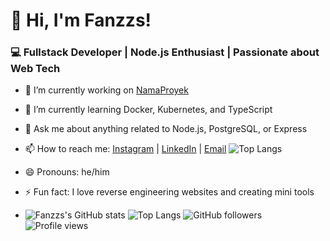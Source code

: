 # 👋 Hi, I'm Fanzzs!
### 💻 Fullstack Developer | Node.js Enthusiast | Passionate about Web Tech

- 🔭 I’m currently working on [NamaProyek](link)
- 🌱 I’m currently learning Docker, Kubernetes, and TypeScript
- 💬 Ask me about anything related to Node.js, PostgreSQL, or Express
- 📫 How to reach me: [Instagram](link) | [LinkedIn](link) | [Email](mailto:email@example.com) ![Top Langs](https://github-readme-stats.vercel.app/api/top-langs/?username=fanzzs&layout=compact)
- 😄 Pronouns: he/him
- ⚡ Fun fact: I love reverse engineering websites and creating mini tools



- ![Fanzzs's GitHub stats](https://github-readme-stats.vercel.app/api?username=fanzzs&show_icons=true&theme=tokyonight)
 ![Top Langs](https://github-readme-stats.vercel.app/api/top-langs/?username=fanzzs&layout=compact)
 ![GitHub followers](https://img.shields.io/github/followers/fanzzs?style=social)
 ![Profile views](https://komarev.com/ghpvc/?username=fanzzs&color=blue)




